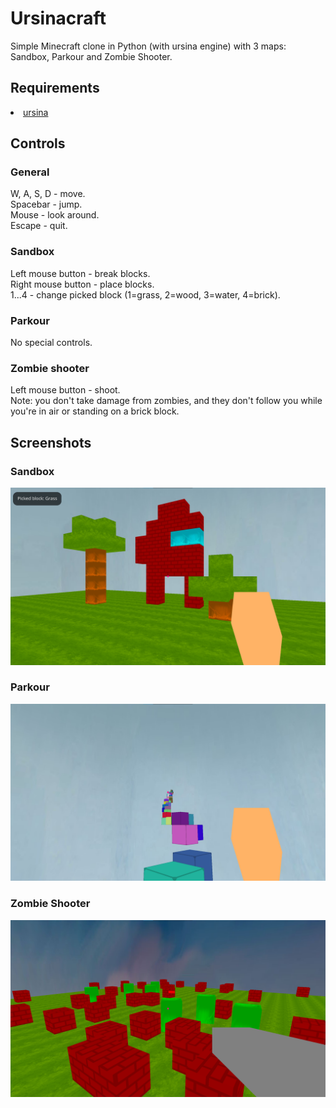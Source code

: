 # Ursinacraft
Simple Minecraft clone in Python (with ursina engine) with 3 maps: Sandbox, Parkour and Zombie Shooter.<br>

## Requirements
<li><a href="https://www.ursinaengine.org/installation.html">ursina</a></li>

## Controls

### General
W, A, S, D - move.<br>
Spacebar - jump.<br>
Mouse - look around.<br>
Escape - quit.<br>

### Sandbox
Left mouse button - break blocks.<br>
Right mouse button - place blocks.<br>
1...4 - change picked block (1=grass, 2=wood, 3=water, 4=brick).

### Parkour
No special controls.

### Zombie shooter
Left mouse button - shoot.<br>
Note: you don't take damage from zombies, and they don't follow you while you're in air or standing on a brick block.

## Screenshots

### Sandbox
<img src="Screenshots/screenshot1.png">

### Parkour
<img src="Screenshots/screenshot2.png">

### Zombie Shooter
<img src="Screenshots/screenshot3.png">

